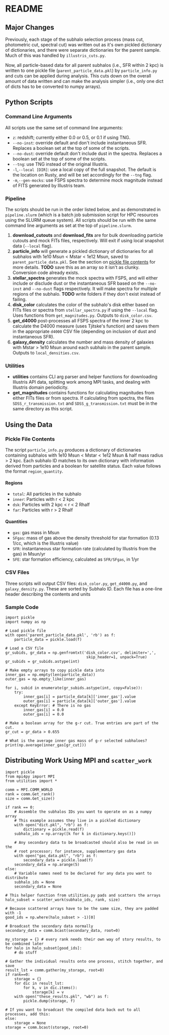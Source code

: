 # README

## Major Changes
Previously, each stage of the subhalo selection process (mass cut, photometric cut, spectral cut) was written out as it's own pickled dictionary of dictionaries, and there were separate dictionaries for the parent sample. Much of this was handled by `illustris_cuts.py`.

Now, all particle-based data for all parent subhalos (i.e., SFR within 2 kpc) is written to one pickle file (`parent_particle_data.pkl`) by `particle_info.py` and cuts can be applied during analysis. This cuts down on the overall amount of data written and can make the analysis simpler (i.e., only one dict of dicts has to be converted to numpy arrays).

## Python Scripts
### Command Line Arguments
All scripts use the same set of command line arguments:

+ `z`: redshift; currently either 0.0 or 0.5, or 0.1 if using TNG.
+ `--no-inst`: override default and don't include instantaneous SFR. Replaces a boolean set at the top of some of the scripts.
+ `--no-dust`: override default don't include dust in the spectra. Replaces a boolean set at the top of some of the scripts.
+ `--tng`: use TNG instead of the original Illustris.
+ `-l`,`--local [DIR]`: use a local copy of the full snapshot. The default is the location on Rusty, and will be set accordingly for the `--tng` flag.
+ `-m`,`--gen-mocks`: use FSPS spectra to determine mock magnitude instead of FITS generated by Illustris team.

### Pipeline
The scripts should be run in the order listed below, and as demonstrated in `pipeline.slurm` (which is a batch job submission script for HPC resources using the SLURM queue system). All scripts should be run with the same command line arguments as set at the top of `pipeline.slurm`.

1. **download_cutouts** and **download_fits** are for bulk downloading particle cutouts and mock FITs files, respectively. Will exit if using local snapshot data (`--local` flag).
2. **particle_info** will generate a pickled dictionary of dictionaries for all subhalos with 1e10 Msun &lt; Mstar &lt; 1e12 Msun, saved to `parent_particle_data.pkl`. See the section on [pickle file contents](#pickle-file-contents) for more details. **TODO** save this as an array so it isn't as clunky. Conversion code already exists.
3. **stellar_spectra** generates the mock spectra with FSPS, and will either include or disclude dust or the instantaneous SFR based on the `--no-inst` and `--no-dust` flags respectively. It will make spectra for multiple regions of the subhalo. **TODO** write folders if they don't exist instead of failing.
4. **disk_color** calculates the color of the subhalo's disk either based on FITs files or spectra from `stellar_spectra.py` if using the `--local` flag. Uses functions from `get_magnitudes.py`. Outputs to `disk_color.csv`.
5. **get_d4000** post-processes all FSPS spectra of the inner 2 kpc to calculate the D4000 measure (uses Tjitske's function) and saves them in the appropriate `d4000` CSV file (depending on inclusion of dust and instantaneous SFR).
6. **galaxy_density** calculates the number and mass density of galaxies with Mstar &gt; 1e10 Msun around each subhalo in the parent sample. Outputs to `local_densities.csv`.

### Utilities
- **utilities** contains CLI arg parser and helper functions for downloading Illustris API data, splitting work among MPI tasks, and dealing with Illustris domain periodicity.
- **get_magnitudes** contains functions for calculating magnitudes from either FITs files or from spectra. If calculating from spectra, the files `SDSS_r_transmission.txt` and `SDSS_g_transmission.txt` must be in the same directory as this script.

## Using the Data
### Pickle File Contents
The script `particle_info.py` produces a dictionary of dictionaries containing subhalos with 1e10 Msun &lt; Mstar &lt; 1e12 Msun & half mass radius &gt; 2 kpc. Each subhalo ID matches to its own dictionary with information derived from particles and a boolean for satellite status. Each value follows the format `region_quantity`.

#### Regions
- `total`: All particles in the subhalo
- `inner`: Particles with r < 2 kpc
- `dsk`: Particles with 2 kpc < r < 2 Rhalf
- `far`: Particles with r > 2 Rhalf

#### Quantities
- `gas`: gas mass in Msun
- `SFgas`: mass of gas above the density threshold for star formation (0.13 1/cc, which is the Illustris value)
- `SFR`: instantaneous star formation rate (calculated by Illustris from the gas) in Msun/yr
- `SFE`: star formation efficiency, calculated as `SFR/SFgas`, in 1/yr

### CSV Files
Three scripts will output CSV files: `disk_color.py`, `get_d4000.py`, and `galaxy_density.py`. These are sorted by Subhalo ID. Each file has a one-line header describing the contents and units

### Sample Code

```python3
import pickle
import numpy as np

# Load pickle file
with open('parent_particle_data.pkl', 'rb') as f:
    particle_data = pickle.load(f)

# Load a CSV file
gr_subids, gr_data = np.genfromtxt('disk_color.csv', delimiter=',',
                                    skip_header=1, unpack=True)
gr_subids = gr_subids.astype(int)

# Make empty arrays to copy pickle data into
inner_gas = np.empty(len(particle_data))
outer_gas = np.empty_like(inner_gas)

for i, subid in enumerate(gr_subids.astype(int, copy=False)):
    try:
        inner_gas[i] = particle_data[k]['inner_gas'].value
        outer_gas[i] = particle_data[k]['outer_gas'].value
    except KeyError: # There is no gas
        inner_gas[i] = 0.0
        outer_gas[i] = 0.0

# Make a boolean array for the g-r cut. True entries are part of the cut.
gr_cut = gr_data > 0.655

# What is the average inner gas mass of g-r selected subhaloes?
print(np.average(inner_gas[gr_cut]))

```

## Distributing Work Using MPI and `scatter_work`
```python3
import pickle
from mpi4py import MPI
from utilities import *

comm = MPI.COMM_WORLD
rank = comm.Get_rank()
size = comm.Get_size()

if rank == 0:
    # Assemble the subhalos IDs you want to operate on as a numpy array
    # This example assumes they live in a pickled dictionary
    with open("dict.pkl", "rb") as f:
        dictionary = pickle.read(f)
    subhalo_ids = np.array([k for k in dictionary.keys()])

    # Any secondary data to be broadcasted should also be read in on the
    # root processor; for instance, supplementary gas data
    with open("gas_data.pkl", "rb") as f:
        secondary_data = pickle.load(f)
    secondary_data = np.arange(5)
else:
    # Variable names need to be declared for any data you want to distribute
    subhalo_ids = None
    secondary_data = None

# This helper function from utilities.py pads and scatters the arrays
halo_subset = scatter_work(subhalo_ids, rank, size)

# Because scattered arrays have to be the same size, they are padded with -1
good_ids = np.where(halo_subset > -1)[0]

# Broadcast the secondary data normally
secondary_data = comm.bcast(secondary_data, root=0)

my_storage = {} # every rank needs their own way of story results, to be combined later
for halo in halo_subset[good_ids]:
    # do stuff

# Gather the individual results onto one process, stitch together, and save
result_lst = comm.gather(my_storage, root=0)
if rank==0:
    storage = {}
    for dic in result_lst:
        for k, v in dic.items():
            storage[k] = v
    with open("these_results.pkl", "wb") as f:
        pickle.dump(storage, f)
        
# If you want to broadcast the compiled data back out to all processes, add this:
else:
    storage = None
storage = comm.bcast(storage, root=0)

```
